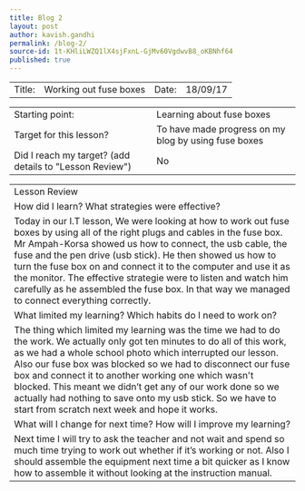 ```yaml
---
title: Blog 2
layout: post
author: kavish.gandhi
permalink: /blog-2/
source-id: 1t-KHliLWZQ1lX4sjFxnL-GjMv60VgdwvB8_oKBNhf64
published: true
---
```

<table>
  <tr>
    <td>Title:</td>
    <td>Working out fuse boxes</td>
    <td>Date:</td>
    <td>18/09/17</td>
  </tr>
</table>


<table>
  <tr>
    <td>Starting point:</td>
    <td>Learning about fuse boxes</td>
  </tr>
  <tr>
    <td>Target for this lesson?</td>
    <td>To have made progress on my blog by using fuse boxes</td>
  </tr>
  <tr>
    <td>Did I reach my target? 
(add details to "Lesson Review")</td>
    <td>No</td>
  </tr>
</table>


<table>
  <tr>
    <td>Lesson Review</td>
  </tr>
  <tr>
    <td>How did I learn? What strategies were effective? </td>
  </tr>
  <tr>
    <td>Today in our I.T lesson, We were looking at how to work out fuse boxes by using all of the right plugs and cables in the fuse box. Mr Ampah-Korsa showed us how to connect, the usb cable, the fuse and the pen drive (usb stick). He then showed us how to turn the fuse box on and connect it to the computer and use it as the monitor. The effective strategie were to listen and watch him carefully as he assembled the fuse box. In that way we managed to connect everything correctly.</td>
  </tr>
  <tr>
    <td>What limited my learning? Which habits do I need to work on? </td>
  </tr>
  <tr>
    <td>The thing which limited my learning was the time we had to do the work. We actually only got ten minutes to do all of this work, as we had a whole school photo which interrupted our lesson. Also our fuse box was blocked so we had to disconnect our fuse box and connect it to another working one which wasn't blocked. This meant we didn’t get any of our work done so we actually had nothing to save onto my usb stick. So we have to start from scratch next week and hope it works.</td>
  </tr>
  <tr>
    <td>What will I change for next time? How will I improve my learning?</td>
  </tr>
  <tr>
    <td>Next time I will try to ask the teacher and not wait and spend so much time trying to work out whether if it’s working or not. Also I should assemble the equipment next time a bit quicker as I know how to assemble it without looking at the instruction manual.</td>
  </tr>
</table>


